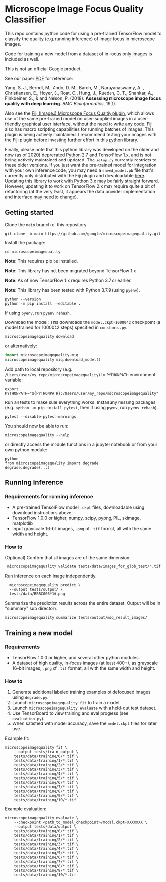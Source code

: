 Microscope Image Focus Quality Classifier
============================
This repo contains python code for using a pre-trained TensorFlow model to classify the
quality (e.g. running inference) of image focus in microscope images.

Code for training a new model from a dataset of in-focus only images is included
as well.

This is not an official Google product.

See our paper [PDF](http://rdcu.be/I5cE) for reference:

Yang, S. J., Berndl, M., Ando, D. M., Barch, M., Narayanaswamy, A. ,
Christiansen, E., Hoyer, S., Roat, C., Hung, J., Rueden, C. T.,
Shankar, A., Finkbeiner, S., & and Nelson, P. (2018). **Assessing
microscope image focus quality with deep learning**. *BMC Bioinformatics*,
19(1).

Also see the
[Fiji (ImageJ) Microscope Focus Qualtiy plugin](https://imagej.net/Microscope_Focus_Quality),
which allows use of the same pre-trained model on user-supplied images
in a user-friendly graphical user interface, without the need to write
any code. Fiji also has macro scripting capabilities for running
batches of images. This plugin is being actively maintained. I
recommend testing your images with the Fiji plugin before
investing further effort in this python library.

Finally, please note that this python library was developed on the
older and now (as of 2020) deprecated Python 2.7 and TensorFlow 1.x, and is not
being actively maintained and updated. The `setup.py`
currently restricts to these older versions. If you just want the
pre-trained model for integration with your own inference code, you
may need a `saved_model.pb` file that's currently only distributed
with the Fiji plugin and downloadable
[here](https://downloads.imagej.net/fiji/models/microscope-image-quality-model.zip). Updating
this library to work with Python 3.x may be fairly straight
forward. However, updating it to work on TensorFlow 2.x may require
quite a bit of refactoring (at the very least, it appears the data
provider implementation and interface may need to change).


Getting started
-------------

Clone the `main` branch of this repository

```
git clone -b main https://github.com/google/microscopeimagequality.git
```

Install the package:

```
cd microscopeimagequality
```

**Note**: This requires pip be installed.

**Note**: This library has not been migrated beyond TensorFlow 1.x

**Note**: As of now TensorFlow 1.x requires Python 3.7 or earlier.

**Note**: This library has been tested with Python 3.7.9 (using `pyenv`).

```
python --version
python -m pip install --editable .
```

If using `pyenv`, run `pyenv rehash`.

Download the model:
This downloads the `model.ckpt-1000042` checkpoint (a model trained
for 1000042 steps) specified in `constants.py`.
```
microscopeimagequality download 
```
or alternatively:
```python
import microscopeimagequality.miq
microscopeimagequality.miq.download_model()
```

Add path to local repository (e.g. `/Users/user/my_repo/microscopeimagequality`)
to `PYTHONPATH` environment variable:
```
export PYTHONPATH="${PYTHONPATH}:/Users/user/my_repo/microscopeimagequality"
```

Run all tests to make sure everything works. Install any missing
packages (e.g. `python -m pip install pytest`, then if using `pyenv`,
run `pyenv rehash`).

```
pytest --disable-pytest-warnings
```

You should now be able to run:
```
microscopeimagequality --help
```

or directly access the
module functions in a jupyter notebook or from your own python module:
```
python
from microscopeimagequality import degrade
degrade.degrade(...)
```

Running inference
-------------
### Requirements for running inference
* A pre-trained TensorFlow model `.ckpt` files, downloadable using
  download instructions above.
* TensorFlow 1.0.0 or higher, numpy, scipy, pypng, PIL, skimage, matplotlib
* Input grayscale 16-bit images, `.png` of `.tif` format, all with the same
width and height.

### How to

(Optional) Confirm that all images are of the same dimension:
```sh
 microscopeimagequality validate tests/data/images_for_glob_test/*.tif --width 100 --height 100
```

Run inference on each image independently.

```
  microscopeimagequality predict \
  --output tests/output/ \
  tests/data/BBBC006*10.png
```

Summarize the prediction results across the entire dataset. Output will be in
"summary" sub directory.
```
microscopeimagequality summarize tests/output/miq_result_images/
```

Training a new model
----------------

### Requirements
* TensorFlow 1.0.0 or higher, and several other python modules.
* A dataset of high quality, in-focus images (at least 400+), as grayscale 16-bit
images, `.png` of `.tif` format, all with the same width and height.

### How to

1. Generate additional labeled training examples of defocused images using `degrade.py`.
1. Launch `microscopeimagequality fit` to train a model.
1. Launch `microscopeimagequality evaluate` with a held-out test dataset.
1. Use TensorBoard to view training and eval progress (see `evaluation.py`).
1. When satisfied with model accuracy, save the `model.ckpt` files for later use.


Example fit:
```
microscopeimagequality fit \
	--output tests/train_output \
	tests/data/training/0/*.tif \
	tests/data/training/1/*.tif \
	tests/data/training/2/*.tif \
	tests/data/training/3/*.tif \
	tests/data/training/4/*.tif \
	tests/data/training/5/*.tif \
	tests/data/training/6/*.tif \
	tests/data/training/7/*.tif \
	tests/data/training/8/*.tif \
	tests/data/training/9/*.tif \
	tests/data/training/10/*.tif
```
Example evaluation:
```
microscopeimagequality evaluate \
	--checkpoint <path_to_model_checkpoint>/model.ckpt-XXXXXXX \
	--output tests/data/output \
	tests/data/training/0/*.tif \
	tests/data/training/1/*.tif \
	tests/data/training/2/*.tif \
	tests/data/training/3/*.tif \
	tests/data/training/4/*.tif \
	tests/data/training/5/*.tif \
	tests/data/training/6/*.tif \
	tests/data/training/7/*.tif \
	tests/data/training/8/*.tif \
	tests/data/training/9/*.tif \
	tests/data/training/10/*.tif
```


